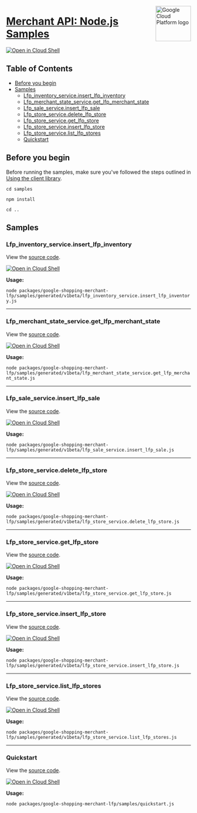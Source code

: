 [//]: # "This README.md file is auto-generated, all changes to this file will be lost."
[//]: # "To regenerate it, use `python -m synthtool`."
<img src="https://avatars2.githubusercontent.com/u/2810941?v=3&s=96" alt="Google Cloud Platform logo" title="Google Cloud Platform" align="right" height="96" width="96"/>

# [Merchant API: Node.js Samples](https://github.com/googleapis/google-cloud-node)

[![Open in Cloud Shell][shell_img]][shell_link]



## Table of Contents

* [Before you begin](#before-you-begin)
* [Samples](#samples)
  * [Lfp_inventory_service.insert_lfp_inventory](#lfp_inventory_service.insert_lfp_inventory)
  * [Lfp_merchant_state_service.get_lfp_merchant_state](#lfp_merchant_state_service.get_lfp_merchant_state)
  * [Lfp_sale_service.insert_lfp_sale](#lfp_sale_service.insert_lfp_sale)
  * [Lfp_store_service.delete_lfp_store](#lfp_store_service.delete_lfp_store)
  * [Lfp_store_service.get_lfp_store](#lfp_store_service.get_lfp_store)
  * [Lfp_store_service.insert_lfp_store](#lfp_store_service.insert_lfp_store)
  * [Lfp_store_service.list_lfp_stores](#lfp_store_service.list_lfp_stores)
  * [Quickstart](#quickstart)

## Before you begin

Before running the samples, make sure you've followed the steps outlined in
[Using the client library](https://github.com/googleapis/google-cloud-node#using-the-client-library).

`cd samples`

`npm install`

`cd ..`

## Samples



### Lfp_inventory_service.insert_lfp_inventory

View the [source code](https://github.com/googleapis/google-cloud-node/blob/main/packages/google-shopping-merchant-lfp/samples/generated/v1beta/lfp_inventory_service.insert_lfp_inventory.js).

[![Open in Cloud Shell][shell_img]](https://console.cloud.google.com/cloudshell/open?git_repo=https://github.com/googleapis/google-cloud-node&page=editor&open_in_editor=packages/google-shopping-merchant-lfp/samples/generated/v1beta/lfp_inventory_service.insert_lfp_inventory.js,samples/README.md)

__Usage:__


`node packages/google-shopping-merchant-lfp/samples/generated/v1beta/lfp_inventory_service.insert_lfp_inventory.js`


-----




### Lfp_merchant_state_service.get_lfp_merchant_state

View the [source code](https://github.com/googleapis/google-cloud-node/blob/main/packages/google-shopping-merchant-lfp/samples/generated/v1beta/lfp_merchant_state_service.get_lfp_merchant_state.js).

[![Open in Cloud Shell][shell_img]](https://console.cloud.google.com/cloudshell/open?git_repo=https://github.com/googleapis/google-cloud-node&page=editor&open_in_editor=packages/google-shopping-merchant-lfp/samples/generated/v1beta/lfp_merchant_state_service.get_lfp_merchant_state.js,samples/README.md)

__Usage:__


`node packages/google-shopping-merchant-lfp/samples/generated/v1beta/lfp_merchant_state_service.get_lfp_merchant_state.js`


-----




### Lfp_sale_service.insert_lfp_sale

View the [source code](https://github.com/googleapis/google-cloud-node/blob/main/packages/google-shopping-merchant-lfp/samples/generated/v1beta/lfp_sale_service.insert_lfp_sale.js).

[![Open in Cloud Shell][shell_img]](https://console.cloud.google.com/cloudshell/open?git_repo=https://github.com/googleapis/google-cloud-node&page=editor&open_in_editor=packages/google-shopping-merchant-lfp/samples/generated/v1beta/lfp_sale_service.insert_lfp_sale.js,samples/README.md)

__Usage:__


`node packages/google-shopping-merchant-lfp/samples/generated/v1beta/lfp_sale_service.insert_lfp_sale.js`


-----




### Lfp_store_service.delete_lfp_store

View the [source code](https://github.com/googleapis/google-cloud-node/blob/main/packages/google-shopping-merchant-lfp/samples/generated/v1beta/lfp_store_service.delete_lfp_store.js).

[![Open in Cloud Shell][shell_img]](https://console.cloud.google.com/cloudshell/open?git_repo=https://github.com/googleapis/google-cloud-node&page=editor&open_in_editor=packages/google-shopping-merchant-lfp/samples/generated/v1beta/lfp_store_service.delete_lfp_store.js,samples/README.md)

__Usage:__


`node packages/google-shopping-merchant-lfp/samples/generated/v1beta/lfp_store_service.delete_lfp_store.js`


-----




### Lfp_store_service.get_lfp_store

View the [source code](https://github.com/googleapis/google-cloud-node/blob/main/packages/google-shopping-merchant-lfp/samples/generated/v1beta/lfp_store_service.get_lfp_store.js).

[![Open in Cloud Shell][shell_img]](https://console.cloud.google.com/cloudshell/open?git_repo=https://github.com/googleapis/google-cloud-node&page=editor&open_in_editor=packages/google-shopping-merchant-lfp/samples/generated/v1beta/lfp_store_service.get_lfp_store.js,samples/README.md)

__Usage:__


`node packages/google-shopping-merchant-lfp/samples/generated/v1beta/lfp_store_service.get_lfp_store.js`


-----




### Lfp_store_service.insert_lfp_store

View the [source code](https://github.com/googleapis/google-cloud-node/blob/main/packages/google-shopping-merchant-lfp/samples/generated/v1beta/lfp_store_service.insert_lfp_store.js).

[![Open in Cloud Shell][shell_img]](https://console.cloud.google.com/cloudshell/open?git_repo=https://github.com/googleapis/google-cloud-node&page=editor&open_in_editor=packages/google-shopping-merchant-lfp/samples/generated/v1beta/lfp_store_service.insert_lfp_store.js,samples/README.md)

__Usage:__


`node packages/google-shopping-merchant-lfp/samples/generated/v1beta/lfp_store_service.insert_lfp_store.js`


-----




### Lfp_store_service.list_lfp_stores

View the [source code](https://github.com/googleapis/google-cloud-node/blob/main/packages/google-shopping-merchant-lfp/samples/generated/v1beta/lfp_store_service.list_lfp_stores.js).

[![Open in Cloud Shell][shell_img]](https://console.cloud.google.com/cloudshell/open?git_repo=https://github.com/googleapis/google-cloud-node&page=editor&open_in_editor=packages/google-shopping-merchant-lfp/samples/generated/v1beta/lfp_store_service.list_lfp_stores.js,samples/README.md)

__Usage:__


`node packages/google-shopping-merchant-lfp/samples/generated/v1beta/lfp_store_service.list_lfp_stores.js`


-----




### Quickstart

View the [source code](https://github.com/googleapis/google-cloud-node/blob/main/packages/google-shopping-merchant-lfp/samples/quickstart.js).

[![Open in Cloud Shell][shell_img]](https://console.cloud.google.com/cloudshell/open?git_repo=https://github.com/googleapis/google-cloud-node&page=editor&open_in_editor=packages/google-shopping-merchant-lfp/samples/quickstart.js,samples/README.md)

__Usage:__


`node packages/google-shopping-merchant-lfp/samples/quickstart.js`






[shell_img]: https://gstatic.com/cloudssh/images/open-btn.png
[shell_link]: https://console.cloud.google.com/cloudshell/open?git_repo=https://github.com/googleapis/google-cloud-node&page=editor&open_in_editor=samples/README.md
[product-docs]: https://developers.google.com/merchant/api

